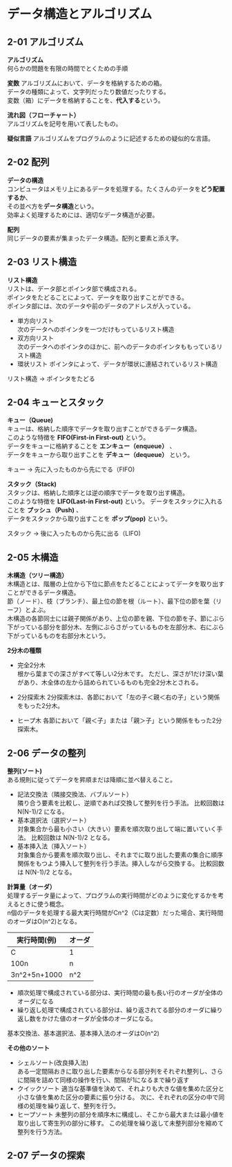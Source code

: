 # データ構造とアルゴリズム

## 2-01 アルゴリズム

**アルゴリズム**  
何らかの問題を有限の時間でとくための手順  

**変数**
アルゴリズムにおいて、データを格納するための箱。  
データの種類によって、文字列だったり数値だったりする。  
変数（箱）にデータを格納することを、**代入する**という。

**流れ図（フローチャート）**  
アルゴリズムを記号を用いて表したもの。

**疑似言語**
アルゴリズムをプログラムのように記述するための疑似的な言語。

## 2-02 配列

**データの構造**  
コンピュータはメモリ上にあるデータを処理する。たくさんのデータを**どう配置するか**、  
その並べ方を**データ構造**という。  
効率よく処理するためには、適切なデータ構造が必要。

**配列**  
同じデータの要素が集まったデータ構造。配列と要素と添え字。

## 2-03 リスト構造

**リスト構造**  
リストは、データ部とポインタ部で構成される。  
ポインタをたどることによって、データを取り出すことができる。  
ポインタ部には、次のデータや前のデータのアドレスが入っている。  

* 単方向リスト  
  次のデータへのポインタを一つだけもっているリスト構造
* 双方向リスト  
  次のデータへのポインタのほかに、前へのデータのポインタももっているリスト構造
* 環状リスト
  ポインタによって、データが環状に連結されているリスト構造

リスト構造 → ポインタをたどる

## 2-04 キューとスタック

**キュー（Queue)**  
キューは、格納した順序でデータを取り出すことができるデータ構造。  
このような特徴を **FIFO(First-in First-out)** という。  
データをキューに格納することを **エンキュー（enqueue）** 、  
データをキューから取り出すことを **デキュー（dequeue）** という。

キュー → 先に入ったものから先にでる（FIFO)

**スタック（Stack)**  
スタックは、格納した順序とは逆の順序でデータを取り出す構造。  
このような特徴を **LIFO(Last-in First-out)** という。
データをスタックに入れることを **プッシュ（Push)** 、  
データをスタックから取り出すことを **ポップ(pop)** という。

スタック → 後に入ったものから先に出る（LIFO)

## 2-05 木構造

**木構造（ツリー構造）**   
木構造とは、階層の上位から下位に節点をたどることによってデータを取り出すことができるデータ構造。  
節（ノード）、枝（ブランチ）、最上位の節を根（ルート）、最下位の節を葉（リーフ）とよぶ。  
木構造の各節同士には親子関係があり、上位の節を親、下位の節を子、節にぶら下がっている部分を部分木、左側にぶらさがっているものを左部分木、右にぶら下がっているものを右部分木という。

**2分木の種類**  
* 完全2分木  
  根から葉までの深さがすべて等しい2分木です。
  ただし、深さが1だけ深い葉があり、木全体の左から詰められているものも完全2分木とされる。

* 2分探索木
  2分探索木は、各節において「左の子＜親＜右の子」という関係をもった2分木。

* ヒープ木
  各節において「親＜子」または「親＞子」という関係をもった2分探索木。

## 2-06 データの整列

**整列(ソート)**  
ある規則に従ってデータを昇順まだは降順に並べ替えること。

* 記法交換法（隣接交換法、バブルソート）  
  隣り合う要素を比較し、逆順であれば交換して整列を行う手法。
  比較回数は N(N-1)/2 になる。
* 基本選択法（選択ソート）  
  対象集合から最も小さい（大きい）要素を順次取り出して端に置いていく手法。
  比較回数は N(N-1)/2 となる。
* 基本挿入法（挿入ソート）  
  対象集合から要素を順次取り出し、それまでに取り出した要素の集合に順序関係をもつよう挿入して整列を行う手法。挿入しながら交換する。
  比較回数は N(N-1)/2 となる。

**計算量（オーダ）**  
処理するデータ量によって、プログラムの実行時間がどのように変化するかを考えるときに使う概念。  
n個のデータを処理する最大実行時間がCn^2（Cは定数）だった場合、実行時間のオーダはO(n^2)となる。

| 実行時間(例) | オーダ |
|-|-|
| C | 1 |
| 100n | n |
|3n^2+5n+1000| n^2 |

* 順次処理で構成されている部分は、実行時間の最も長い行のオーダが全体のオーダになる  
* 繰り返し処理で構成されている部分は、繰り返されてる部分のオーダに繰り返し数をかけた値のオーダが全体のオーダになる。

基本交換法、基本選択法、基本挿入法のオーダはO(n^2)

**その他のソート**  
* シェルソート(改良挿入法)  
  ある一定間隔おきに取り出した要素からなる部分列をそれぞれ整列し、さらに間隔を詰めて同様の操作を行い、間隔が1になるまで繰り返す  
* クイックソート
  適当な基準値を決めて、それよりも大きな値を集めた区分と小さな値を集めた区分の要素に振り分ける。
  次に、それぞれの区分の中で同様の処理を繰り返して、整列を行う。
* ヒープソート
  未整列の部分を順序木に構成し、そこから最大または最小値を取り出して寄生列の部分に移す。
  この処理を繰り返して未整列部分を縮めて整列を行う方法。

## 2-07 データの探索
